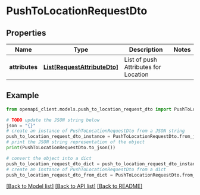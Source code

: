 # PushToLocationRequestDto


## Properties

Name | Type | Description | Notes
------------ | ------------- | ------------- | -------------
**attributes** | [**List[RequestAttributeDto]**](RequestAttributeDto.md) | List of push Attributes for Location | 

## Example

```python
from openapi_client.models.push_to_location_request_dto import PushToLocationRequestDto

# TODO update the JSON string below
json = "{}"
# create an instance of PushToLocationRequestDto from a JSON string
push_to_location_request_dto_instance = PushToLocationRequestDto.from_json(json)
# print the JSON string representation of the object
print(PushToLocationRequestDto.to_json())

# convert the object into a dict
push_to_location_request_dto_dict = push_to_location_request_dto_instance.to_dict()
# create an instance of PushToLocationRequestDto from a dict
push_to_location_request_dto_from_dict = PushToLocationRequestDto.from_dict(push_to_location_request_dto_dict)
```
[[Back to Model list]](../README.md#documentation-for-models) [[Back to API list]](../README.md#documentation-for-api-endpoints) [[Back to README]](../README.md)


